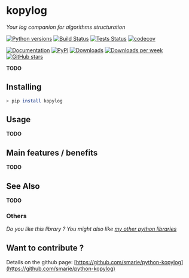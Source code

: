 # kopylog

*Your log companion for algorithms structuration*

[![Python versions](https://img.shields.io/pypi/pyversions/kopylog.svg)](https://pypi.python.org/pypi/kopylog/) [![Build Status](https://travis-ci.org/smarie/python-kopylog.svg?branch=master)](https://travis-ci.org/smarie/python-kopylog) [![Tests Status](https://smarie.github.io/python-kopylog/junit/junit-badge.svg?dummy=8484744)](https://smarie.github.io/python-kopylog/junit/report.html) [![codecov](https://codecov.io/gh/smarie/python-kopylog/branch/master/graph/badge.svg)](https://codecov.io/gh/smarie/python-kopylog)

[![Documentation](https://img.shields.io/badge/doc-latest-blue.svg)](https://smarie.github.io/python-kopylog/) [![PyPI](https://img.shields.io/pypi/v/kopylog.svg)](https://pypi.python.org/pypi/kopylog/) [![Downloads](https://pepy.tech/badge/kopylog)](https://pepy.tech/project/kopylog) [![Downloads per week](https://pepy.tech/badge/kopylog/week)](https://pepy.tech/project/kopylog) [![GitHub stars](https://img.shields.io/github/stars/smarie/python-kopylog.svg)](https://github.com/smarie/python-kopylog/stargazers)

**TODO**

## Installing

```bash
> pip install kopylog
```

## Usage

**TODO**

## Main features / benefits

**TODO**

## See Also

**TODO**

### Others

*Do you like this library ? You might also like [my other python libraries](https://github.com/smarie/OVERVIEW#python)* 

## Want to contribute ?

Details on the github page: [https://github.com/smarie/python-kopylog](https://github.com/smarie/python-kopylog)
